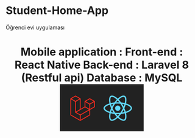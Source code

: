 # Student-Home-App
Öğrenci evi uygulaması

<h1 align="center">
Mobile application :
            Front-end : React Native
            Back-end  : Laravel 8 (Restful api)
            Database  : MySQL
<br>
  <img src="./Client/assets/react_native_laravel.jpg" alt="" width="220">
<br>
<br>
</h1>